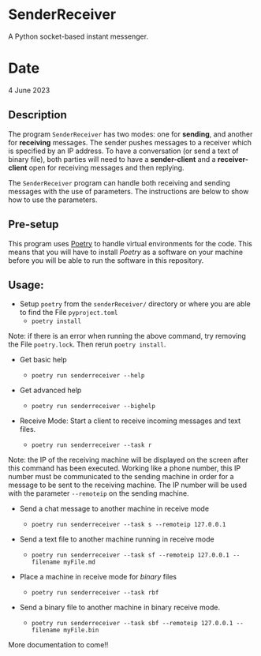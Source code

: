 # SenderReceiver

A Python socket-based instant messenger.

# Date

4 June 2023

## Description

The program `SenderReceiver` has two modes: one for **sending**, and another for **receiving** messages. The sender pushes messages to a receiver which is specified by an IP address. To have a conversation (or send a text of binary file), both parties will need to have a **sender-client** and a **receiver-client** open for receiving messages and then replying.

The `SenderReceiver` program can handle both receiving and sending messages with the use of parameters. The instructions are below to show how to use the parameters.  

## Pre-setup

This program uses [Poetry](https://python-poetry.org/docs/) to handle virtual environments for the code. This means that you will have to install *Poetry* as a software on your machine before you will be able to run the software in this repository.

## Usage:

* Setup `poetry` from the `senderReceiver/` directory or where you are able to find the File `pyproject.toml`
   + `poetry install` 

Note: if there is an error when running the above command, try removing the File `poetry.lock`. Then rerun `poetry install`. 

* Get basic help
   + `poetry run senderreceiver --help`

* Get advanced help
   + `poetry run senderreceiver --bighelp`

* Receive Mode: Start a client to receive incoming messages and text files.
   + `poetry run senderreceiver --task r`

Note: the IP of the receiving machine will be displayed on the screen after this command has been executed. Working like a phone number, this IP number must be communicated to the sending machine in order for a message to be sent to the receiving machine. The IP number will be used with the parameter `--remoteip` on the sending machine.

* Send a chat message to another machine in receive mode
   + `poetry run senderreceiver --task s --remoteip 127.0.0.1` 

* Send a text file to another machine running in receive mode
   + `poetry run senderreceiver --task sf --remoteip 127.0.0.1 --filename myFile.md`

* Place a machine in receive mode for _binary_ files
   + `poetry run senderreceiver --task rbf`

* Send a binary file to another machine in binary receive mode.
   + `poetry run senderreceiver --task sbf --remoteip 127.0.0.1 --filename myFile.bin`

More documentation to come!!
